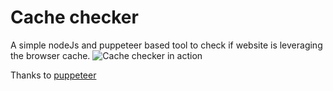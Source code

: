 # Cache checker

A simple nodeJs and puppeteer based tool to check if website is leveraging the browser cache.
![Cache checker in action](https://i.ibb.co/n1F9Rfn/cache-checker-node2.gif)

Thanks to [puppeteer](https://github.com/puppeteer/puppeteer)
